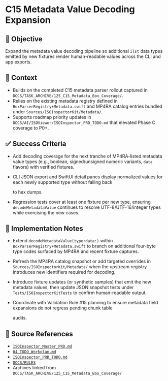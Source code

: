 # C15 Metadata Value Decoding Expansion

## 🎯 Objective

Expand the metadata value decoding pipeline so additional `ilst` data types emitted by new fixtures render human-readable values across the CLI and app exports.

## 🧩 Context

- Builds on the completed C15 metadata parser rollout captured in `DOCS/TASK_ARCHIVE/125_C15_Metadata_Box_Coverage/`.
- Relies on the existing metadata registry defined in `BoxParserRegistry+Metadata.swift` and MP4RA catalog entries bundled under `Sources/ISOInspectorKit/Metadata/`.
- Supports roadmap priority updates in `DOCS/AI/ISOViewer/ISOInspector_PRD_TODO.md` that elevated Phase C coverage to P0+.

## ✅ Success Criteria

- Add decoding coverage for the next tranche of MP4RA-listed metadata value types (e.g., boolean, signed/unsigned numeric variants, `data` flavors) with verified fixtures.
- CLI JSON export and SwiftUI detail panes display normalized values for each newly supported type without falling back

  to hex dumps.

- Regression tests cover at least one fixture per new type, ensuring `decodeMetadataValue` continues to resolve UTF-8/UTF-16/integer types while exercising the new cases.

## 🔧 Implementation Notes

- Extend `decodeMetadataValue(type:data:)` within `BoxParserRegistry+Metadata.swift` to branch on additional four-byte type codes surfaced by MP4RA and recent fixture captures.
- Refresh the MP4RA catalog snapshot or add targeted overrides in `Sources/ISOInspectorKit/Metadata/` when the upstream registry introduces new identifiers required for decoding.
- Introduce fixture updates (or synthetic samples) that emit the new metadata values, then update JSON snapshot tests under `Tests/ISOInspectorKitTests` to confirm human-readable output.
- Coordinate with Validation Rule #15 planning to ensure metadata field expansions do not regress pending chunk table

  audits.

## 🧠 Source References

- [`ISOInspector_Master_PRD.md`](../AI/ISOViewer/ISOInspector_PRD_Full/ISOInspector_Master_PRD.md)
- [`04_TODO_Workplan.md`](../AI/ISOInspector_Execution_Guide/04_TODO_Workplan.md)
- [`ISOInspector_PRD_TODO.md`](../AI/ISOViewer/ISOInspector_PRD_TODO.md)
- [`DOCS/RULES`](../RULES)
- Archives linked from `DOCS/TASK_ARCHIVE/125_C15_Metadata_Box_Coverage/`
